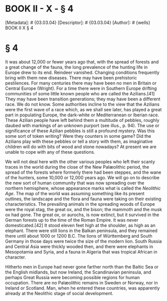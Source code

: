 # BOOK II - X - § 4
[Metadata]: # {03.03.04}
[Descriptor]: # {03.03.04}
[Author]: # {wells}
BOOK II
X
§ 4
# § 4
It was about 12,000 or fewer years ago that, with the spread of forests and a
great change of the fauna, the long prevalence of the hunting life in Europe
drew to its end. Reindeer vanished. Changing conditions frequently bring with
them new diseases. There may have been prehistoric pestilences. For many
centuries there may have been no men in Britain or Central Europe (Wright). For
a time there were in Southern Europe drifting communities of some little known
people who are called the Azilians.[41] They may have been transition
generations; they may have been a different race. We do not know. Some
authorities incline to the view that the Azilians were the first wave of a race
which, as we shall see later, has played a great part in populating Europe, the
dark-white or Mediterranean or Iberian race. These Azilian people have left
behind them a multitude of pebbles, roughly daubed with markings of an unknown
purport (see illus., p. 94). The use or significance of these Azilian pebbles
is still a profound mystery. Was this some sort of token writing? Were they
counters in some game? Did the Azilians play with these pebbles or tell a story
with them, as imaginative children will do with bits of wood and stone
nowadays? At present we are unable to cope with any of these questions.

We will not deal here with the other various peoples who left their scanty
traces in the world during the close of the New Palæolithic period, the spread
of the forests where formerly there had been steppes, and the wane of the
hunters, some 10,000 or 12,000 years ago. We will go on to describe the new
sort of human community that was now spreading over the northern hemisphere,
whose appearance marks what is called the _Neolithic Age_. The map of the world
was assuming something like its present outlines, the landscape and the flora
and fauna were taking on their existing characteristics. The prevailing animals
in the spreading woods of Europe were the royal stag, the great ox, and the
bison; the mammoth and the musk ox had gone. The great ox, or aurochs, is now
extinct, but it survived in the German forests up to the time of the Roman
Empire. It was never domesticated.[42] It stood eleven feet high at the
shoulder, as high as an elephant. There were still lions in the Balkan
peninsula, and they remained there until about 1000 or 1200 B.C. The lions of
Württemberg and South Germany in those days were twice the size of the modern
lion. South Russia and Central Asia were thickly wooded then, and there were
elephants in Mesopotamia and Syria, and a fauna in Algeria that was tropical
African in character.

Hitherto men in Europe had never gone farther north than the Baltic Sea or the
English midlands, but now Ireland, the Scandinavian peninsula, and perhaps
Great Russia were becoming possible regions for human occupation. There are no
Palæolithic remains in Sweden or Norway, nor in Ireland or Scotland. Man, when
he entered these countries, was apparently already at the Neolithic stage of
social development.

